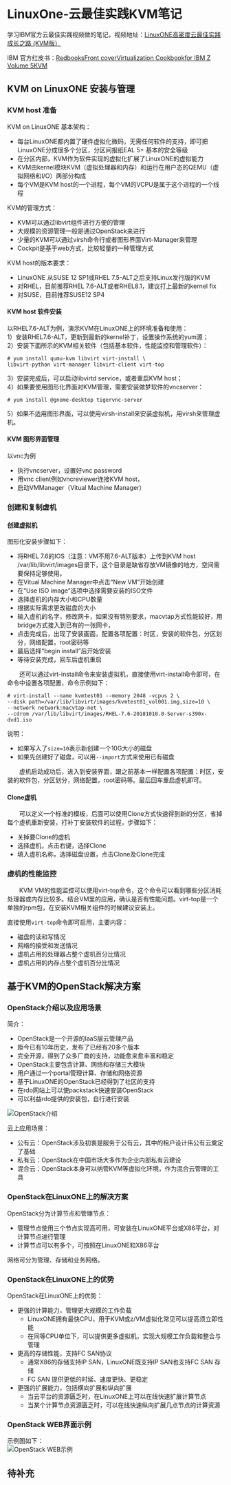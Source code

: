 # LinuxOne-云最佳实践KVM笔记
学习IBM官方云最佳实践视频做的笔记，视频地址：[LinuxONE高密度云最佳实践成长之路 (KVM版）](https://csc.cn.ibm.com/roadmap/index/e96159c6-cf9b-47cb-bb13-17cb5cecdaf7?eventId=)

IBM 官方红皮书：[RedbooksFront coverVirtualization Cookbookfor IBM Z Volume 5KVM](http://www.redbooks.ibm.com/redpieces/abstracts/sg248463.html?Open)

## KVM on LinuxONE 安装与管理
### KVM host 准备
KVM on LinuxONE 基本架构：
- 每台LinuxONE都内置了硬件虚拟化微码，无需任何软件的支持，即可把LinuxONE分成很多个分区，分区间报纸EAL 5+ 基本的安全等级
- 在分区内部，KVM作为软件实现的虚拟化扩展了LinuxONE的虚拟能力
- KVM由kernel模块KVM（虚拟处理器和内存）和运行在用户态的QEMU（虚拟网络和I/O）两部分构成
- 每个VM是KVM host的一个进程，每个VM的VCPU是属于这个进程的一个线程

KVM的管理方式：
- KVM可以通过libvirt组件进行方便的管理
- 大规模的资源管理一般是通过OpenStack来进行
- 少量的KVM可以通过virsh命令行或者图形界面Virt-Manager来管理
- Cockpit是基于web方式，比较轻量的一种管理方式

KVM host的版本要求：
- LinuxONE 从SUSE 12 SP1或RHEL 7.5-ALT之后支持Linux发行版的KVM
- 对RHEL，目前推荐RHEL 7.6-ALT或者RHEL8.1，建议打上最新的kernel fix
- 对SUSE，目前推荐SUSE12 SP4

#### KVM host 软件安装
以RHEL7.6-ALT为例，演示KVM在LinuxONE上的环境准备和使用：        
1）安装RHEL7.6-ALT，更新到最新的kernel补丁，设置操作系统的yum源；    
2）安装下面所示的KVM相关软件（包括基本软件，性能监控和管理软件）：
```
# yum install qumu-kvm libvirt virt-install \
libvirt-python virt-manager libvirt-client virt-top
```
3）安装完成后，可以启动libvirtd service，或者重启KVM host；    
4）如果要使用图形化界面对KVM管理，需要安装做梦软件的vncserver：
```
# yum install @gnome-desktop tigervnc-server
```
5）如果不适用图形界面，可以使用virsh-install来安装虚拟机，用virsh来管理虚机。

#### KVM 图形界面管理
以vnc为例
- 执行vncserver，设置好vnc password
- 用vnc client例如vncreviewer连接KVM host，
- 启动VMManager（Vitual Machine Manager）

### 创建和复制虚机
#### 创建虚拟机
图形化安装步骤如下：
- 将RHEL 7.6的IOS（注意：VM不用7.6-ALT版本）上传到KVM host /var/lib/libvirt/images目录下，这个目录是缺省存放VM镜像的地方，空间需要保持足够使用。
- 在Vitual Machine Manager中点击“New VM”开始创建
- 在“Use ISO image”选项中选择需要安装的ISO文件
- 选择虚机的内存大小和CPU数量
- 根据实际需求更改磁盘的大小
- 输入虚机的名字，修改网卡，如果没有特别要求，macvtap方式性能较好，用bridge方式接入到已有的一张网卡，
- 点击完成后，出现了安装画面，配置各项配置：时区，安装的软件包，分区划分，网络配置，root密码等
- 最后选择“begin install”后开始安装
- 等待安装完成，回车后虚机重启

&#8195;&#8195;还可以通过virt-install命令来安装虚拟机，直接使用virt-install命令即可，在命令中设置各项配置，命令示例如下：
```
# virt-install --name kvmtest01 --memory 2048 -vcpus 2 \
--disk path=/var/lib/libvirt/images/kvmtest01_vol001.img,size=10 \
--network network:macvtap-net \
--cdrom /var/lib/libvirt/images/RHEL-7.6-20181010.0-Server-s390x-dvd1.iso
```
说明：
- 如果写入了`size=10`表示新创建一个10G大小的磁盘
- 如果先创建好了磁盘，可以用`--import`方式来使用已有磁盘

&#8195;&#8195;虚机启动成功后，进入到安装界面，跟之前基本一样配置各项配置：时区，安装的软件包，分区划分，网络配置，root密码等。最后回车重启虚机即可。

#### Clone虚机
&#8195;&#8195;可以定义一个标准的模板，后面可以使用Clone方式快速得到新的分区，省掉每个虚机重新安装，打补丁安装软件的过程，步骤如下：
- 关掉要Clone的虚机
- 选择虚机，点击右键，选择Clone
- 填入虚机名称，选择磁盘设置，点击Clone及Clone完成

### 虚机的性能监控
&#8195;&#8195;KVM VM的性能监控可以使用virt-top命令，这个命令可以看到哪些分区消耗处理器或内存比较多。结合VM里的应用，确认是否有性能问题。virt-top是一个单独的rpm包，在安装KVM相关组件的时候建议安装上。

直接使用`virt-top`命令即可启用，主要内容：
- 磁盘的读和写情况
- 网络的接受和发送情况
- 虚机占用的处理器占整个虚机百分比情况
- 虚机占用的内存占整个虚机百分比情况

## 基于KVM的OpenStack解决方案
### OpenStack介绍以及应用场景
简介：
- OpenStack是一个开源的IaaS层云管理产品
- 距今已有10年历史，发布了已经有20多个版本
- 完全开源，得到了众多厂商的支持，功能愈来愈丰富和稳定
- OpenStack主要包含计算、网络和存储三大模块
- 用户通过一个portal管理计算、存储和网络资源
- 基于LinuxONE的OpenStack已经得到了社区的支持
- 在rdo网站上可以使packstack快速安装OpenStack
- 可以利益rdo提供的安装包，自行进行安装

![OpenStack介绍](OpenStack-1.png)

云上应用场景：
- 公有云：OpenStack涉及初衷是服务于公有云，其中的租户设计伟公有云奠定了基础
- 私有云：OpenStack在中国市场大多作为企业内部私有云建设
- 混合云：OpenStack本身可以纳管KVM等虚拟化环境，作为混合云管理的工具

### OpenStack在LinuxONE上的解决方案
OpenStack分为计算节点和管理节点：
- 管理节点使用三个节点实现高可用，可安装在LinuxONE平台或X86平台，对计算节点进行管理
- 计算节点可以有多个，可按照在LinuxONE和X86平台

网络可分为管理、存储和业务网络。

### OpenStack在LinuxONE上的优势
OpenStack在LinuxONE上的优势：
- 更强的计算能力，管理更大规模的工作负载
    - LinuxONE拥有最快CPU，用于KVM或z/VM虚拟化常见可以提高须立即性能
    - 在同等CPU单位下，可以提供更多虚拟机，实现大规模工作负载和整合与管理
- 更高的存储性能，支持FC SAN协议
    - 通常X86的存储支持IP SAN，LinuxONE既支持IP SAN也支持FC SAN 存储
    - FC SAN 提供更低的时延、速度更快、更稳定
- 更强的扩展能力，包括横向扩展和纵向扩展
    - 当云平台的资源匮乏时，在LinuxONE上可以在线快速扩展计算节点
    - 当某个计算节点资源匮乏时，可以在线快速纵向扩展几点节点的计算资源

### OpenStack WEB界面示例
示例图如下：    
![OpenStack WEB示例](OpenStack-2.png)

## 待补充
